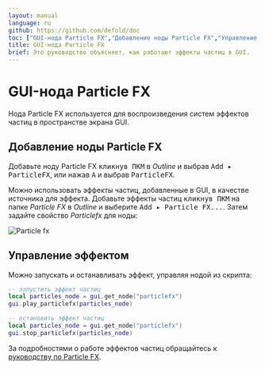 ```yaml
---
layout: manual
language: ru
github: https://github.com/defold/doc
toc: ["GUI-нода Particle FX","Добавление ноды Particle FX","Управление эффектом"]
title: GUI-нода Particle FX
brief: Это руководство объясняет, как работают эффекты частиц в GUI.
---
```


# GUI-нода Particle FX

Нода Particle FX используется для воспроизведения систем эффектов частиц в пространстве экрана GUI.

## Добавление ноды Particle FX

Добавьте ноду Particle FX <kbd>кликнув ПКМ</kbd> в *Outline* и выбрав <kbd>Add ▸ ParticleFX</kbd>, или нажав <kbd>A</kbd> и выбрав <kbd>ParticleFX</kbd>.

Можно использовать эффекты частиц, добавленные в GUI, в качестве источника для эффекта. Добавьте эффекты частиц <kbd>кликнув ПКМ</kbd> на папке *Particle FX* в *Outline* и выберите <kbd>Add ▸ Particle FX...</kbd>. Затем задайте свойство *Particlefx* для ноды:

![Particle fx](/manuals/images/gui-particlefx/create.png)

## Управление эффектом

Можно запускать и останавливать эффект, управляя нодой из скрипта:

```lua
-- запустить эффект частиц
local particles_node = gui.get_node("particlefx")
gui.play_particlefx(particles_node)
```

```lua
-- остановить эффект частиц
local particles_node = gui.get_node("particlefx")
gui.stop_particlefx(particles_node)
```

За подробностями о работе эффектов частиц обращайтесь к [руководству по Particle FX](/ru/manuals/particlefx).
